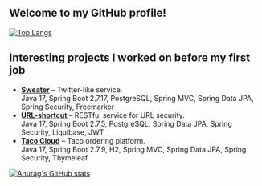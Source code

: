 ## Welcome to my GitHub profile!

[![Top Langs](https://github-readme-stats.vercel.app/api/top-langs/?username=denfort50&hide=css&layout=compact)](https://github.com/anuraghazra/github-readme-stats)

## Interesting projects I worked on before my first job

<ul> 
  <li>
    <strong><a href="https://github.com/denfort50/sweater">Sweater</a></strong> – Twitter-like service.
  </li> Java 17, Spring Boot 2.7.17, PostgreSQL, Spring MVC, Spring Data JPA, Spring Security, Freemarker
  <li>
    <strong><a href="https://github.com/denfort50/job4j_url_shortcut">URL-shortcut</a></strong> – RESTful service for URL security.
  </li> Java 17, Spring Boot 2.7.5, PostgreSQL, Spring Data JPA, Spring Security, Liquibase, JWT
  <li>
    <strong><a href="https://github.com/denfort50/taco-cloud">Taco Cloud</a></strong> – Taco ordering platform.
  </li> Java 17, Spring Boot 2.7.9, H2, Spring MVC, Spring Data JPA, Spring Security, Thymeleaf
  <!-- <li><strong><a href=""></a></strong></li> -->
</ul> 

[![Anurag's GitHub stats](https://github-readme-stats.vercel.app/api?username=denfort50&hide=stars,prs,issues,contribs&include_all_commits=true&rank_icon=github)](https://github.com/anuraghazra/github-readme-stats)
